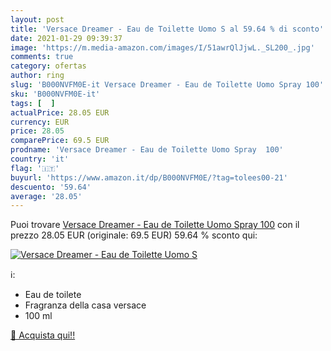 ```yaml
---
layout: post
title: 'Versace Dreamer - Eau de Toilette Uomo S al 59.64 % di sconto'
date: 2021-01-29 09:39:37
image: 'https://m.media-amazon.com/images/I/51awrQlJjwL._SL200_.jpg'
comments: true
category: ofertas
author: ring
slug: 'B000NVFM0E-it Versace Dreamer - Eau de Toilette Uomo Spray 100'
sku: 'B000NVFM0E-it'
tags: [  ]
actualPrice: 28.05 EUR
currency: EUR
price: 28.05
comparePrice: 69.5 EUR
prodname: 'Versace Dreamer - Eau de Toilette Uomo Spray  100'
country: 'it'
flag: '🇮🇹'
buyurl: 'https://www.amazon.it/dp/B000NVFM0E/?tag=tolees00-21'
descuento: '59.64'
average: '28.05'
---
```


Puoi trovare [Versace Dreamer - Eau de Toilette Uomo Spray  100](https://www.amazon.it/dp/B000NVFM0E/?tag=tolees00-21) con il prezzo 28.05 EUR (originale: 69.5 EUR) 59.64 % sconto qui:

[![Versace Dreamer - Eau de Toilette Uomo S](https://m.media-amazon.com/images/I/51awrQlJjwL._SL200_.jpg)](https://www.amazon.it/dp/B000NVFM0E/?tag=tolees00-21)

ℹ️:

- Eau de toilete
- Fragranza della casa versace
- 100 ml

[🛒 Acquista qui!!](https://www.amazon.it/dp/B000NVFM0E/?tag=tolees00-21)
